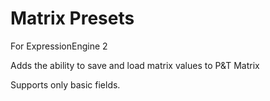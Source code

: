 Matrix Presets
=================

For ExpressionEngine 2

Adds the ability to save and load matrix values to P&amp;T Matrix

Supports only basic fields.
